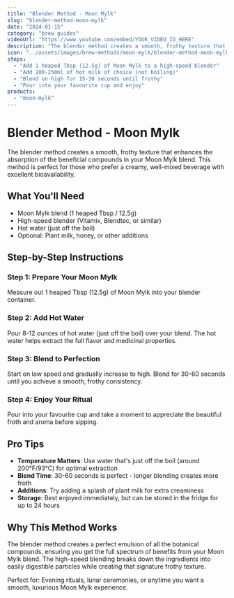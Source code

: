 ```yaml
---
title: "Blender Method - Moon Mylk"
slug: "blender-method-moon-mylk"
date: "2024-01-15"
category: "brew guides"
videoUrl: "https://www.youtube.com/embed/YOUR_VIDEO_ID_HERE"
description: "The blender method creates a smooth, frothy texture that enhances the absorption of beneficial compounds in your Moon Mylk blend. This method is perfect for those who prefer a creamy, well-mixed beverage with excellent bioavailability."
icon: "../assets/images/brew-methods/moon-mylk/blender-method-moon-mylk.png"
steps:
  - "Add 1 heaped Tbsp (12.5g) of Moon Mylk to a high-speed blender"
  - "Add 200-250ml of hot milk of choice (not boiling)"
  - "Blend on high for 15-30 seconds until frothy"
  - "Pour into your favourite cup and enjoy"
products:
  - "moon-mylk"
---
```


# Blender Method - Moon Mylk

The blender method creates a smooth, frothy texture that enhances the absorption of the beneficial compounds in your Moon Mylk blend. This method is perfect for those who prefer a creamy, well-mixed beverage with excellent bioavailability.

## What You'll Need

- Moon Mylk blend (1 heaped Tbsp / 12.5g)
- High-speed blender (Vitamix, Blendtec, or similar)
- Hot water (just off the boil)
- Optional: Plant milk, honey, or other additions

## Step-by-Step Instructions

### Step 1: Prepare Your Moon Mylk
Measure out 1 heaped Tbsp (12.5g) of Moon Mylk into your blender container.

### Step 2: Add Hot Water
Pour 8-12 ounces of hot water (just off the boil) over your blend. The hot water helps extract the full flavor and medicinal properties.

### Step 3: Blend to Perfection
Start on low speed and gradually increase to high. Blend for 30-60 seconds until you achieve a smooth, frothy consistency.

### Step 4: Enjoy Your Ritual
Pour into your favourite cup and take a moment to appreciate the beautiful froth and aroma before sipping.

## Pro Tips

- **Temperature Matters**: Use water that's just off the boil (around 200°F/93°C) for optimal extraction
- **Blend Time**: 30-60 seconds is perfect - longer blending creates more froth
- **Additions**: Try adding a splash of plant milk for extra creaminess
- **Storage**: Best enjoyed immediately, but can be stored in the fridge for up to 24 hours

## Why This Method Works

The blender method creates a perfect emulsion of all the botanical compounds, ensuring you get the full spectrum of benefits from your Moon Mylk blend. The high-speed blending breaks down the ingredients into easily digestible particles while creating that signature frothy texture.

Perfect for: Evening rituals, lunar ceremonies, or anytime you want a smooth, luxurious Moon Mylk experience.
